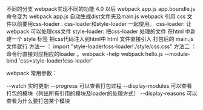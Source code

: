 不同的分支  webpack实现不同的功能
4.0 以后  webpack  app.js   app.boundle.js   命令变为   webpack  app.js   自动生成dist文件夹及main.js
webpack 引用 css 文件以前要用css-loader  .  css-loader和style-loader  一起使用。
css-loader:  让webpack 可以处理css文件
style-loader:  把css-loader 处理的文件 在html 中新建一个 style 标签 把css代码注入到html中
html 文件直接引入 打包后的 main.js  文件就行
方法一 ： import "style-loader!css-loader!./style/css.css"
方法二 ：命令行直接对应相应的loader 。webpack -help
                webpack hello.js --module-bind 'css=style-loader!css-loader'
                
                
webpack 常用参数：

 --watch   实时更新
 --progress   可以查看打包过程
 --display-modules   可以查看打包的模块（列出所有引用的模块及loader的处理方式）
 --display-reasons    可以查看为什么要打包某个模块

